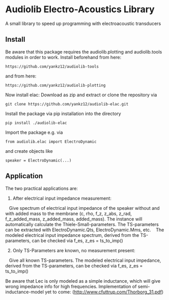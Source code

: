 # Audiolib Electro-Acoustics Library

A small library to speed up programming with electroacoustic transducers

## Install

Be aware that this package requires the audiolib.plotting and audiolib.tools modules in order to work.
Install beforehand from here:

`https://github.com/yankz12/audiolib-tools`

and from here:

`https://github.com/yankz12/audiolib-plotting`

Now install elac: Download as zip and extract or clone the repository via

`git clone https://github.com/yankz12/audiolib-elac.git`

Install the package via pip installation into the directory

`pip install ./audiolib-elac`

Import the package e.g. via

`from audiolib.elac import ElectroDynamic`

and create objects like

`speaker = ElectroDynamic(...)`

## Application

The two practical applications are:

1.  After electrical input impedance measurement:

&nbsp;&nbsp; Give spectrum of electrical input impedance of the speaker without
and with added mass to the membrane (c, rho, f_z, z_abs, z_rad,
f_z_added_mass, z_added_mass, added_mass). The instance will
automatically calculate the Thiele-Small-parameters. The
TS-parameters can be extracted with ElectroDynamic.Qts,
ElectroDynamic.Mms, etc.
&nbsp;&nbsp; The modeled electrical input impedance spectrum, derived from the
TS-parameters, can be checked via f_es, z_es = ts_to_imp()

2.  Only TS-Parameters are known, no measurement present:

&nbsp;&nbsp; Give all known TS-parameters. The modeled electrical input
impedance, derived from the TS-parameters, can be checked via 
f_es, z_es = ts_to_imp()

Be aware that Lec is only modeled as a simple inductance, which will give 
wrong impedance info for high frequencies. Implementation of
semi-inductance-model yet to come: (http://www.cfuttrup.com/Thorborg_31.pdf)

